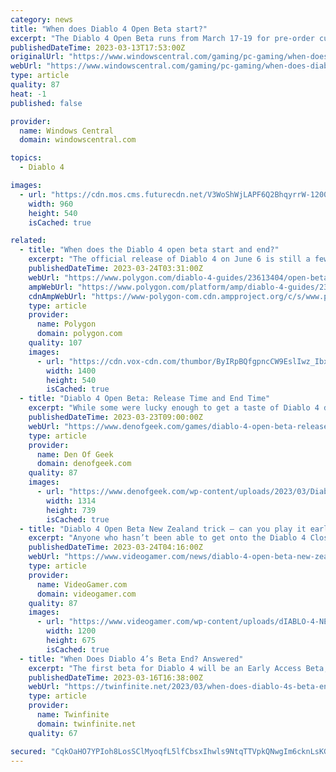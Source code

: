 ```yaml
---
category: news
title: "When does Diablo 4 Open Beta start?"
excerpt: "The Diablo 4 Open Beta runs from March 17-19 for pre-order customers, and March 24-26 for all other players. You’ll have access to the Prologue and Act 1 of Diablo 4, and be able to level up to 25."
publishedDateTime: 2023-03-13T17:53:00Z
originalUrl: "https://www.windowscentral.com/gaming/pc-gaming/when-does-diablo-4-open-beta-start"
webUrl: "https://www.windowscentral.com/gaming/pc-gaming/when-does-diablo-4-open-beta-start"
type: article
quality: 87
heat: -1
published: false

provider:
  name: Windows Central
  domain: windowscentral.com

topics:
  - Diablo 4

images:
  - url: "https://cdn.mos.cms.futurecdn.net/V3WoShWjLAPF6Q2BhqyrrW-1200-80.jpg"
    width: 960
    height: 540
    isCached: true

related:
  - title: "When does the Diablo 4 open beta start and end?"
    excerpt: "The official release of Diablo 4 on June 6 is still a few months away, but players will be able to preview the battle against Lilith’s minions during two open beta weekends in March. Now we’re onto ..."
    publishedDateTime: 2023-03-24T03:31:00Z
    webUrl: "https://www.polygon.com/diablo-4-guides/23613404/open-beta-dates-times-end-access"
    ampWebUrl: "https://www.polygon.com/platform/amp/diablo-4-guides/23613404/open-beta-dates-times-end-access"
    cdnAmpWebUrl: "https://www-polygon-com.cdn.ampproject.org/c/s/www.polygon.com/platform/amp/diablo-4-guides/23613404/open-beta-dates-times-end-access"
    type: article
    provider:
      name: Polygon
      domain: polygon.com
    quality: 107
    images:
      - url: "https://cdn.vox-cdn.com/thumbor/ByIRpBQfgpncCW9EslIwz_IbxM0=/0x0:1520x540/1400x933/filters:focal(639x149:881x391):no_upscale()/cdn.vox-cdn.com/uploads/chorus_image/image/72010038/Diablo_4_Open_Beta_cover.0.jpg"
        width: 1400
        height: 540
        isCached: true
  - title: "Diablo 4 Open Beta: Release Time and End Time"
    excerpt: "While some were lucky enough to get a taste of Diablo 4 during the game’s Early Access beta, everyone will soon be able to join the game’s open beta (no chicken sandwich required). Of course, it helps ..."
    publishedDateTime: 2023-03-23T09:00:00Z
    webUrl: "https://www.denofgeek.com/games/diablo-4-open-beta-release-time-and-end-time/"
    type: article
    provider:
      name: Den Of Geek
      domain: denofgeek.com
    quality: 87
    images:
      - url: "https://www.denofgeek.com/wp-content/uploads/2023/03/Diablo-4-1.jpg"
        width: 1314
        height: 739
        isCached: true
  - title: "Diablo 4 Open Beta New Zealand trick – can you play it early?"
    excerpt: "Anyone who hasn’t been able to get onto the Diablo 4 Closed Beta last weekend is itching to get onto the open beta this weekend. As the time ticks down till the start time, many out there are ..."
    publishedDateTime: 2023-03-24T04:16:00Z
    webUrl: "https://www.videogamer.com/news/diablo-4-open-beta-new-zealand-trick/"
    type: article
    provider:
      name: VideoGamer.com
      domain: videogamer.com
    quality: 87
    images:
      - url: "https://www.videogamer.com/wp-content/uploads/dIABLO-4-NEW-ZEALAND-TRICK.jpg"
        width: 1200
        height: 675
        isCached: true
  - title: "When Does Diablo 4’s Beta End? Answered"
    excerpt: "The first beta for Diablo 4 will be an Early Access Beta, and is only available to those who preordered any version of the game and then followed the extra steps to claim it. The Early Access Beta ..."
    publishedDateTime: 2023-03-16T16:38:00Z
    webUrl: "https://twinfinite.net/2023/03/when-does-diablo-4s-beta-end-answered/"
    type: article
    provider:
      name: Twinfinite
      domain: twinfinite.net
    quality: 67

secured: "CqkOaHO7YPIoh8LosSClMyoqfL5lfCbsxIhwls9NtqTTVpkQNwgIm6cknLsKG8jEdSpRfg5aJZNHuBCJu3sVR10LVkqTI4XNhO7visx1Sr9b1xxkwvnOznE0AE6781lKcR8h5R8hUy+9s4zLcwujhhNdTFHveMzcrsZB9cScxi4BboB9tRiZY05cBqJ8SxE3WiZXBvNsVKPUuCZeAlkO0kFFzhBbqLDHK8q8OatRWquCa/dXHKD7V3qfhnfJKd9RfSbq2gKsXytIXeFwstwzlttjKSn3xNoM4z6+4R2nGGZzchhMDVpFKr0s3c/sglLLiVXKcQC0Nuth01Rf65zCOPh1LzSxmOerg/X555Uo+gM=;YL0WjtsXhOeMmfOn2mDqoQ=="
---
```


